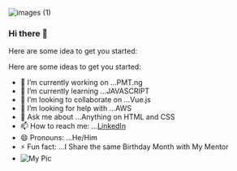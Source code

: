 ![images (1)](https://user-images.githubusercontent.com/75815637/110988090-5f194700-8370-11eb-9d61-9677ad76d440.png)


### Hi there 👋

Here are some idea to get you started:

Here are some ideas to get you started:

- 🔭 I’m currently working on ...PMT.ng
- 🌱 I’m currently learning ...JAVASCRIPT
- 👯 I’m looking to collaborate on ...Vue.js
- 🤔 I’m looking for help with ...AWS
- 💬 Ask me about ...Anything on HTML and CSS
- 📫 How to reach me: ...[LinkedIn](https://www.linkedin.com/in/nicholas-chibueze-michael-05b235206)
- 😄 Pronouns: ...He/Him
- ⚡ Fun fact: ...I Share the same Birthday Month with My Mentor
- ![My Pic](https://i1.wp.com/screenshot.ru/upload/images/2014/01/07/rQJ9kh8.png)
